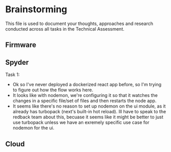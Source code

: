 # Brainstorming

This file is used to document your thoughts, approaches and research conducted across all tasks in the Technical Assessment.

## Firmware

## Spyder
Task 1:
- Ok so I've never deployed a dockerized react app before, so I'm trying to figure out how the flow works here.
- It looks like with nodemon, we're configuring it so that it watches the changes in a specific file/set of files and then restarts the node app.
- It seems like there's no reason to set up nodemon on the ui module, as it already has turbopack (next's built-in hot reload). Ill have to speak to the redback team about this, becuase it seems like it might be better to just use turbopack unless we have an exremely specific use case for nodemon for the ui.


## Cloud